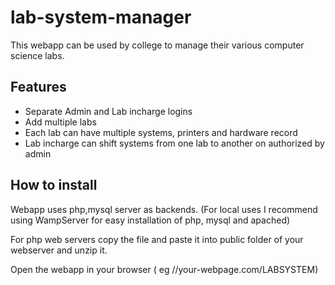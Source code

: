# lab-system-manager
This webapp can be used by college to manage their various computer science labs.

## Features
  <ul>
  <li>Separate Admin  and Lab incharge logins</li>
  <li>Add multiple labs</li>
  <li>Each lab can have multiple systems, printers and hardware record</li>
  <li>Lab incharge can shift systems from one lab to another on authorized by admin</li>
  </ul>
  
## How to install
  
  Webapp uses php,mysql server as backends.
  (For local uses I recommend using WampServer for easy installation of php, mysql and apached)
  
  For php web servers copy the file and paste it into public folder of your webserver and unzip it.
  
  Open the webapp in your browser ( eg //your-webpage.com/LABSYSTEM)
  
  
  
